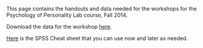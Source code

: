 This page contains the handouts and data needed for the workshops for the Psychology of Personality Lab course, Fall 2014.
 
Download the data for the workshop [here](https://github.com/barnarderc/workshops/blob/master/2013-2014/Fall%202014/Psychology%20of%20Personality%20(PSYC%201124_%20Etengoff-Woike)/perspsycgss-2014.sav). 
 
[Here](https://github.com/barnarderc/workshops/blob/master/2013-2014/Fall%202014/Psychology%20of%20Personality%20(PSYC%201124_%20Etengoff-Woike)/f2014-spss_command_cheat_sheet.pdf) is the SPSS Cheat sheet that you can use now and later as needed.

